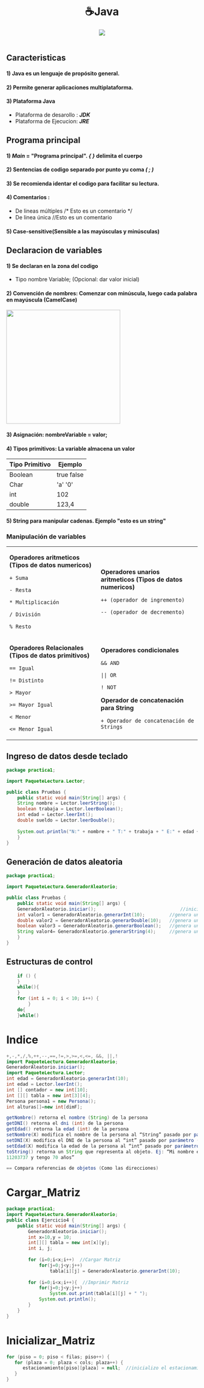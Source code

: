 <h1 align="center">☕Java </h1>
<div align="center">
<img src="https://media.giphy.com/media/eMm0dTIwACfRVeZTly/giphy.gif?cid=ecf05e47do6ipo17lhxb28y01yb2rqxyumdqzzodwqaz6und&rid=giphy.gif&ct=g"/>
 </div>
<br>



## Caracteristicas


#### 1)  Java es un lenguaje de propósito general.
#### 2) Permite generar aplicaciones multiplataforma.
#### 3) Plataforma Java
- Plataforma de desarollo : ***JDK***
- Plataforma de Ejecucion: ***JRE***

## Programa principal

#### 1) ***Main*** = "Programa principal". ***{ }*** delimita el cuerpo
#### 2) Sentencias de codigo separado por punto yu coma ***( ; )***
#### 3) Se recomienda identar el codigo para facilitar su lectura.
#### 4) Comentarios :
- De lineas múltiples /* Esto es un comentario */
- De linea única //Esto es un comentario
#### 5) Case-sensitive(Sensible a las mayúsculas y minúsculas)

## Declaracion de variables

#### 1) Se declaran en la zona del codigo
- Tipo nombre Variable;  (Opcional: dar valor inicial)
#### 2) Convención de nombres: Comenzar con minúscula, luego cada palabra en mayúscula (CamelCase)



<img src="https://user-images.githubusercontent.com/55964635/134816601-9d9dba32-6229-4ca6-ada3-ab914b33993e.png" width="300"/>


#### 3) Asignación: nombreVariable = valor;
#### 4) Tipos primitivos: La variable almacena un valor

| Tipo Primitivo | Ejemplo |
| ------------- | ------------- |
| Boolean  | true false  |
| Char  | 'a' '0'  |
| int  | 102  |
| double  | 123,4  |

#### 5) String para manipular cadenas. Ejemplo "esto es un string"

### Manipulación de variables 


<table>

<td> 

**Operadores aritmeticos (Tipos de datos numericos)**

```+ Suma```
	
```- Resta```
	
```* Multiplicación```
	
```/ División```
	
```% Resto```

</td>
<td>

**Operadores unarios aritmeticos (Tipos de datos numericos)**

```++ (operador de ingremento)```
	
```-- (operador de decremento)```
	
	
</td>
 </tr>
 <tr>
 <td>
	 
**Operadores Relacionales (Tipos de datos primitivos)**

```== Igual```
	 
```!= Distinto```

```> Mayor```
	
```>= Mayor Igual```
	 
```< Menor```
	     
```<= Menor Igual```
	 
  </td>
 
 <td>
  
**Operadores condicionales**

```&& AND```
	 
```|| OR```
	 
```! NOT```
  
**Operador de concatenación para String**
	
```+ Operador de concatenación de Strings```
	 
 </td>
</tr>
</table>

## Ingreso de datos desde teclado

```Java
package practica1;

import PaqueteLectura.Lector; 	

public class Pruebas {
    public static void main(String[] args) {
    String nombre = Lector.leerString();   
    boolean trabaja = Lector.leerBoolean();
    int edad = Lector.leerInt();   
    double sueldo = Lector.leerDouble();   
        
    System.out.println("N:" + nombre + " T:" + trabaja + " E:" + edad + " S:" + sueldo );
    }
}
```
## Generación de datos aleatoria
```Java
package practica1;

import PaqueteLectura.GeneradorAleatorio;

public class Pruebas {
    public static void main(String[] args) {
    GeneradorAleatorio.iniciar();                               //inicia el generador aleatorio
    int valor1 = GeneradorAleatorio.generarInt(10);    		//genera un int entre 0 y 9
    double valor2 = GeneradorAleatorio.generarDouble(10); 	//genera un double entre 0 y 9
    boolean valor3 = GeneradorAleatorio.generarBoolean();  	//genera un boolean
    String valor4= GeneradorAleatorio.generarString(4);  	//genera un string de long. 4
    }
}
```
## Estructuras de control
```Java
	if () {
	}
	while(){
	}
	for (int i = 0; i < 10; i++) {
        }
	do{
	}while()
```

Indice
=================

```Java
+,-,*,/,%,++,--,==,!=,>,>=,<,<=, &&, ||,!
import PaqueteLectura.GeneradorAleatorio;
GeneradorAleatorio.iniciar();
import PaqueteLectura.Lector;
int edad = GeneradorAleatorio.generarInt(10);
int edad = Lector.leerInt();
int [] contador = new int[10];
int [][] tabla = new int[3][4];
Persona persona1 = new Persona();
int alturas[]=new int[dimF];

getNombre() retorna el nombre (String) de la persona
getDNI() retorna el dni (int) de la persona
getEdad() retorna la edad (int) de la persona
setNombre(X) modifica el nombre de la persona al “String” pasado por parámetro (X)
setDNI(X) modifica el DNI de la persona al “int” pasado por parámetro (X)
setEdad(X) modifica la edad de la persona al “int” pasado por parámetro (X)
toString() retorna un String que representa al objeto. Ej: “Mi nombre es Mauro, mi DNI es 
11203737 y tengo 70 años” 

== Compara referencias de objetos (Como las direcciones)
```


Cargar_Matriz
=============

```Java
package practica1;
import PaqueteLectura.GeneradorAleatorio;
public class Ejercicio4 {
    public static void main(String[] args) {
        GeneradorAleatorio.iniciar();
        int x=10,y = 10;
        int[][] tabla = new int[x][y];
        int i, j;
	
        for (i=0;i<x;i++)  //Cargar Matriz
            for(j=0;j<y;j++)
                tabla[i][j] = GeneradorAleatorio.generarInt(10);    
        
        for (i=0;i<x;i++){  //Imprimir Matriz
            for(j=0;j<y;j++)
                System.out.print(tabla[i][j] + " ");
            System.out.println();
        }
    }
}
```

Inicializar_Matriz
==================
```Java
for (piso = 0; piso < filas; piso++) {
   for (plaza = 0; plaza < cols; plaza++) {
      estacionamiento[piso][plaza] = null;  //inicializo el estacionamiento vacio
   }
}
```

